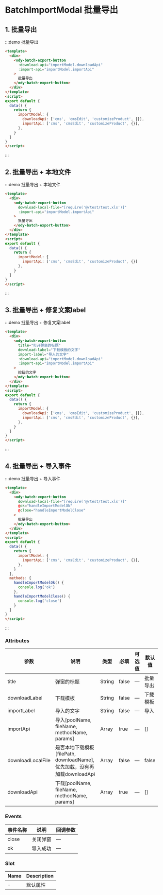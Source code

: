 # BatchImportModal 批量导出

## 1. 批量导出

:::demo 批量导出

```html
<template>
  <div>
    <ody-batch-export-button
      :download-api="importModel.downloadApi"
      :import-api="importModel.importApi"
    >
      批量导出
    </ody-batch-export-button>
  </div>
</template>
<script>
export default {
  data() {
    return {
      importModel: {
        downloadApi: ['cms', 'cmsEdit', 'customizeProduct', {}],
        importApi: ['cms', 'cmsEdit', 'customizeProduct', {}],
      },
    }
  }
}
</script>
```

:::

## 2. 批量导出 + 本地文件

:::demo 批量导出 + 本地文件

```html
<template>
  <div>
    <ody-batch-export-button
      download-local-file="[require('@/test/test.xls')]"
      :import-api="importModel.importApi"
    >
      批量导出
    </ody-batch-export-button>
  </div>
</template>
<script>
export default {
  data() {
    return {
      importModel: {
        importApi: ['cms', 'cmsEdit', 'customizeProduct', {}]
      },
    }
  }
}
</script>
```

:::

## 3. 批量导出 + 修复文案label

:::demo 批量导出 + 修复文案label

```html
<template>
  <div>
    <ody-batch-export-button
      title="打开弹窗的标题"
      download-label="下载模板的文字"
      import-label="导入的文字"
      :download-api="importModel.downloadApi"
      :import-api="importModel.importApi"
    >
      按钮的文字
    </ody-batch-export-button>
  </div>
</template>
<script>
export default {
  data() {
    return {
      importModel: {
        downloadApi: ['cms', 'cmsEdit', 'customizeProduct', {}],
        importApi: ['cms', 'cmsEdit', 'customizeProduct', {}],
      },
    }
  }
}
</script>
```

:::


## 4. 批量导出 + 导入事件

:::demo 批量导出 + 导入事件

```html
<template>
  <div>
    <ody-batch-export-button
      download-local-file="[require('@/test/test.xls')]"
      @ok="handleImportModelOk"
      @close="handleImportModelClose"
    >
      批量导出
    </ody-batch-export-button>
  </div>
</template>
<script>
export default {
  data() {
    return {
      importModel: {
        importApi: ['cms', 'cmsEdit', 'customizeProduct', {}],
      },
    }
  },
  methods: {
    handleImportModelOk() {
      console.log('ok')
    },
    handleImportModelClose() {
      console.log('close')
    }
  }
}
</script>
```

:::

### Attributes

| 参数     | 说明               | 类型   | 必填  | 可选值 | 默认值 |
| -------- | ------------------ | ------ | ----- | ------ | ------ |
| title  | 弹窗的标题 | String | false  | —      | 批量导出      |
| downloadLabel  | 下载模板 | String | false  | —      | 下载模板      |
| importLabel  | 导入的文字 | String | false  | —      | 导入      |
| importApi     | 导入[poolName, fileName, methodName, params] | Array | true  | —      | []      |
| downloadLocalFile | 是否本地下载模板[filePath, downloadName], 优先加载，没有再加载downloadApi     | Array  | false | —      | false      |
| downloadApi     | 下载[poolName, fileName, methodName, params] | Array | true  | —      | []      |

### Events

| 事件名称    | 说明     | 回调参数 |
| ----------- | -------- | -------- |
| close | 关闭弹窗 | —        |
| ok     | 导入成功 | —        |

### Slot

|    Name     |                                             Description                                              |
| ----------- | ---------------------------------------------------------------------------------------------------- |
| -      | 默认属性                                                                                       |